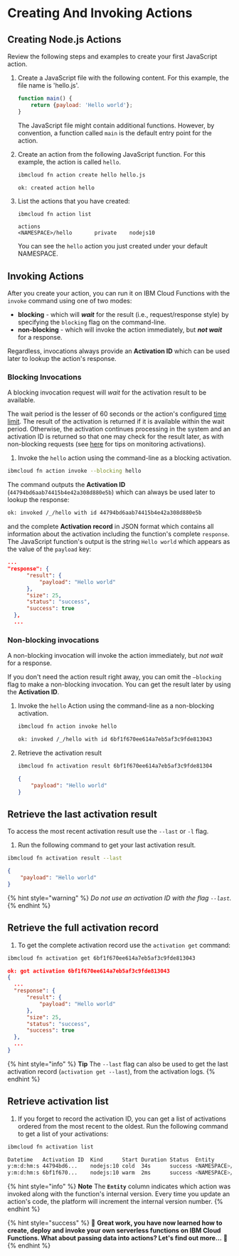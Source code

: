 <!--
#
# Licensed to the Apache Software Foundation (ASF) under one or more
# contributor license agreements.  See the NOTICE file distributed with
# this work for additional information regarding copyright ownership.
# The ASF licenses this file to You under the Apache License, Version 2.0
# (the "License"); you may not use this file except in compliance with
# the License.  You may obtain a copy of the License at
#
#     http://www.apache.org/licenses/LICENSE-2.0
#
# Unless required by applicable law or agreed to in writing, software
# distributed under the License is distributed on an "AS IS" BASIS,
# WITHOUT WARRANTIES OR CONDITIONS OF ANY KIND, either express or implied.
# See the License for the specific language governing permissions and
# limitations under the License.
#
-->

# Creating And Invoking Actions

## Creating Node.js Actions

Review the following steps and examples to create your first JavaScript action.

1. Create a JavaScript file with the following content. For this example, the file name is 'hello.js'.

   ```javascript
   function main() {
       return {payload: 'Hello world'};
   }
   ```

   The JavaScript file might contain additional functions. However, by convention, a function called `main` is the default entry point for the action.

2. Create an action from the following JavaScript function. For this example, the action is called `hello`.

   ```bash
   ibmcloud fn action create hello hello.js
   ```

   ```text
   ok: created action hello
   ```

3. List the actions that you have created:

   ```bash
   ibmcloud fn action list
   ```

   ```text
   actions
   <NAMESPACE>/hello       private    nodejs10
   ```

   You can see the `hello` action you just created under your default NAMESPACE.

## Invoking Actions

After you create your action, you can run it on IBM Cloud Functions with the `invoke` command using one of two modes:

- **blocking** - which will _**wait**_ for the result \(i.e., request/response style\) by specifying the `blocking` flag on the command-line.
- **non-blocking** - which will invoke the action immediately, but _**not wait**_ for a response.

Regardless, invocations always provide an **Activation ID** which can be used later to lookup the action's response.

### Blocking Invocations

A blocking invocation request will _wait_ for the activation result to be available.

The wait period is the lesser of 60 seconds or the action's configured [time limit](https://github.com/apache/incubator-openwhisk/blob/master/docs/reference.md#per-action-timeout-ms-default-60s). The result of the activation is returned if it is available within the wait period. Otherwise, the activation continues processing in the system and an activation ID is returned so that one may check for the result later, as with non-blocking requests \(see [here](https://github.com/apache/incubator-openwhisk/blob/master/docs/actions.md#watching-action-output) for tips on monitoring activations\).

1. Invoke the `hello` action using the command-line as a blocking activation.

  ```bash
  ibmcloud fn action invoke --blocking hello
  ```

  The command outputs the **Activation ID** (`44794bd6aab74415b4e42a308d880e5b`) which can always be used later to lookup the response:

  ```bash
  ok: invoked /_/hello with id 44794bd6aab74415b4e42a308d880e5b
  ```

  and the complete **Activation record** in JSON format which contains all information about the activation including the function's complete `response`. The JavaScript function's output is the string `Hello world` which appears as the value of the `payload` key:

  ```json
  ...
  "response": {
        "result": {
            "payload": "Hello world"
        },
        "size": 25,
        "status": "success",
        "success": true
    },
    ...
  ```

### Non-blocking invocations

A non-blocking invocation will invoke the action immediately, but _not wait_ for a response.

If you don't need the action result right away, you can omit the `—blocking` flag to make a non-blocking invocation. You can get the result later by using the **Activation ID**.

1. Invoke the `hello` Action using the command-line as a non-blocking activation.

   ```bash
   ibmcloud fn action invoke hello
   ```

   ```bash
   ok: invoked /_/hello with id 6bf1f670ee614a7eb5af3c9fde813043
   ```

1. Retrieve the activation result

   ```bash
   ibmcloud fn activation result 6bf1f670ee614a7eb5af3c9fde81304
   ```

   ```json
   {
       "payload": "Hello world"
   }
   ```

## Retrieve the last activation result

To access the most recent activation result use the `--last` or `-l` flag.

1. Run the following command to get your last activation result.

  ```bash
  ibmcloud fn activation result --last
  ```

  ```json
  {
      "payload": "Hello world"
  }
  ```

  {% hint style="warning" %}
  _Do not use an activation ID with the flag `--last`._
  {% endhint %}

## Retrieve the full activation record

  1. To get the complete activation record use the `activation get` command:

  ```bash
  ibmcloud fn activation get 6bf1f670ee614a7eb5af3c9fde813043
  ```

  ```json
  ok: got activation 6bf1f670ee614a7eb5af3c9fde813043
  {
    ...
    "response": {
        "result": {
            "payload": "Hello world"
        },
        "size": 25,
        "status": "success",
        "success": true
    },
    ...
  }
  ```

  {% hint style="info" %}
  **Tip** The `--last` flag can also be used to get the last activation record (`activation get --last`), from the activation logs.
  {% endhint %}

## Retrieve activation list

1. If you forget to record the activation ID, you can get a list of activations ordered from the most recent to the oldest. Run the following command to get a list of your activations:

```bash
ibmcloud fn activation list
```

```bash
Datetime   Activation ID  Kind      Start Duration Status  Entity
y:m:d:hm:s 44794bd6...    nodejs:10 cold  34s      success <NAMESPACE>/hello:0.0.1
y:m:d:hm:s 6bf1f670...    nodejs:10 warm  2ms      success <NAMESPACE>/hello:0.0.1
```

{% hint style="info" %}
**Note** The **`Entity`** column indicates which action was invoked along with the function's internal version. Every time you update an action's code, the platform will increment the internal version number.
{% endhint %}

{% hint style="success" %}
🎉 **Great work, you have now learned how to create, deploy and invoke your own serverless functions on IBM Cloud Functions. What about passing data into actions? Let's find out more…** 🎉
{% endhint %}
